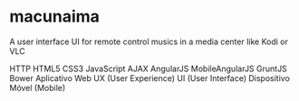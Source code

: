 macunaima
=========

A user interface UI for remote control musics in a media center like Kodi or VLC

HTTP
HTML5
CSS3
JavaScript
AJAX
AngularJS
MobileAngularJS
GruntJS
Bower
Aplicativo Web
UX (User Experience)
UI (User Interface)
Dispositivo Móvel (Mobile)